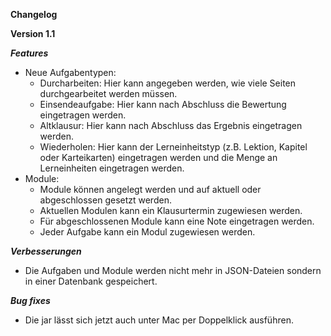**Changelog**

****Version 1.1****

*****Features*****

- Neue Aufgabentypen:
  - Durcharbeiten: Hier kann angegeben werden, wie viele Seiten durchgearbeitet werden müssen.
  - Einsendeaufgabe: Hier kann nach Abschluss die Bewertung eingetragen werden.
  - Altklausur: Hier kann nach Abschluss das Ergebnis eingetragen werden.
  - Wiederholen: Hier kann der Lerneinheitstyp (z.B. Lektion, Kapitel oder Karteikarten) eingetragen werden und die Menge an Lerneinheiten eingetragen werden.
- Module:
  - Module können angelegt werden und auf aktuell oder abgeschlossen gesetzt werden.
  - Aktuellen Modulen kann ein Klausurtermin zugewiesen werden.
  - Für abgeschlossenen Module kann eine Note eingetragen werden.
  - Jeder Aufgabe kann ein Modul zugewiesen werden.

 *****Verbesserungen*****
 - Die Aufgaben und Module werden nicht mehr in JSON-Dateien sondern in einer Datenbank gespeichert.

*****Bug fixes*****
- Die jar lässt sich jetzt auch unter Mac per Doppelklick ausführen.
